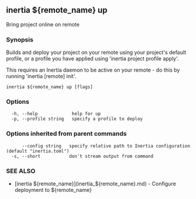 ## inertia ${remote_name} up

Bring project online on remote

### Synopsis

Builds and deploy your project on your remote using your project's
default profile, or a profile you have applied using 'inertia project profile apply'.

This requires an Inertia daemon to be active on your remote - do this by running
'inertia [remote] init'.

```
inertia ${remote_name} up [flags]
```

### Options

```
  -h, --help             help for up
  -p, --profile string   specify a profile to deploy
```

### Options inherited from parent commands

```
      --config string   specify relative path to Inertia configuration (default "inertia.toml")
  -s, --short           don't stream output from command
```

### SEE ALSO

* [inertia ${remote_name}](inertia_${remote_name}.md)	 - Configure deployment to ${remote_name}

